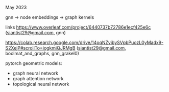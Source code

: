 May 2023

gnn $\rightarrow$ node embeddings $\rightarrow$ graph kernels

links
https://www.overleaf.com/project/6440737b72786e1ecf425e6c (siantist29@gmail.com, gnn)

https://colab.research.google.com/drive/14oqNZvibySVpbPuozL0yMadx9-S2XejP#scrollTo=iogkmiQJRMgB (siantist29@gmail.com, boolmat_and_graphs, gnn_grakel0)

pytorch geometric models:
- graph neural network
- graph attention network
- topological neural network
